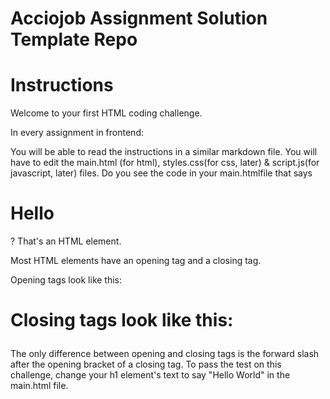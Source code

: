 # Acciojob Assignment Solution Template Repo

# Instructions 
Welcome to your first HTML coding challenge.

In every assignment in frontend:

You will be able to read the instructions in a similar markdown file.
You will have to edit the main.html (for html), styles.css(for css, later) & script.js(for javascript, later) files.
Do you see the code in your main.htmlfile that says <h1>Hello</h1>? That's an HTML element.

Most HTML elements have an opening tag and a closing tag.

Opening tags look like this: <h1>

Closing tags look like this: </h1>

The only difference between opening and closing tags is the forward slash after the opening bracket of a closing tag. To pass the test on this challenge, change your h1 element's text to say "Hello World" in the main.html file. 

